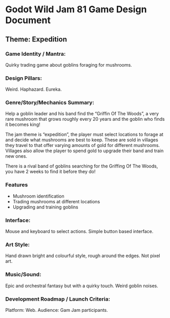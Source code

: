 # Godot Wild Jam 81 Game Design Document

## Theme: Expedition

### Game Identity / Mantra:

Quirky trading game about goblins foraging for mushrooms.

### Design Pillars:

Weird. Haphazard. Eureka.

### Genre/Story/Mechanics Summary:

Help a goblin leader and his band find the “Griffin Of The Woods”, a very rare mushroom that grows roughly every 20 years and the goblin who finds it becomes king!

The jam theme is “expedition”, the player must select locations to forage at and decide what mushrooms are best to keep. These are sold in villages they travel to that offer varying amounts of gold for different mushrooms. Villages also allow the player to spend gold to upgrade their band and train new ones.

There is a rival band of goblins searching for the Griffing Of The Woods, you have 2 weeks to find it before they do!

### Features

- Mushroom identification
- Trading mushrooms at different locations
- Upgrading and training goblins

### Interface:

Mouse and keyboard to select actions. Simple button based interface.

### Art Style:

Hand drawn bright and colourful style, rough around the edges. Not pixel art.

### Music/Sound:

Epic and orchestral fantasy but with a quirky touch. Weird goblin noises.

### Development Roadmap / Launch Criteria:

Platform: Web. Audience: Gam Jam participants.
